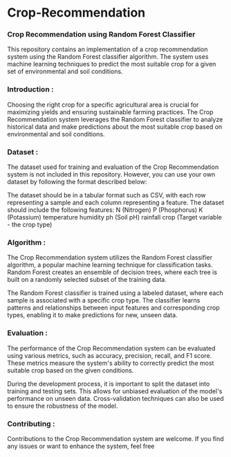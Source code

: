 # Crop-Recommendation

### Crop Recommendation using Random Forest Classifier

This repository contains an implementation of a crop recommendation system using the Random Forest classifier algorithm. The system uses machine learning techniques to predict the most suitable crop for a given set of environmental and soil conditions.

### Introduction :  
Choosing the right crop for a specific agricultural area is crucial for maximizing yields and ensuring sustainable farming practices. The Crop Recommendation system leverages the Random Forest classifier to analyze historical data and make predictions about the most suitable crop based on environmental and soil conditions.

### Dataset :  
The dataset used for training and evaluation of the Crop Recommendation system is not included in this repository. However, you can use your own dataset by following the format described below:

The dataset should be in a tabular format such as CSV, with each row representing a sample and each column representing a feature.
The dataset should include the following features:
N (Nitrogen)
P (Phosphorus)
K (Potassium)
temperature
humidity
ph (Soil pH)
rainfall
crop (Target variable - the crop type)

### Algorithm :  
The Crop Recommendation system utilizes the Random Forest classifier algorithm, a popular machine learning technique for classification tasks. Random Forest creates an ensemble of decision trees, where each tree is built on a randomly selected subset of the training data.

The Random Forest classifier is trained using a labeled dataset, where each sample is associated with a specific crop type. The classifier learns patterns and relationships between input features and corresponding crop types, enabling it to make predictions for new, unseen data.

### Evaluation :  
The performance of the Crop Recommendation system can be evaluated using various metrics, such as accuracy, precision, recall, and F1 score. These metrics measure the system's ability to correctly predict the most suitable crop based on the given conditions.

During the development process, it is important to split the dataset into training and testing sets. This allows for unbiased evaluation of the model's performance on unseen data. Cross-validation techniques can also be used to ensure the robustness of the model.

### Contributing :  
Contributions to the Crop Recommendation system are welcome. If you find any issues or want to enhance the system, feel free
